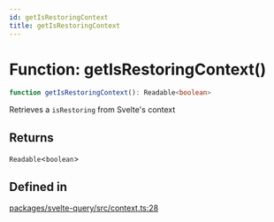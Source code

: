 ```yaml
---
id: getIsRestoringContext
title: getIsRestoringContext
---
```


# Function: getIsRestoringContext()

```ts
function getIsRestoringContext(): Readable<boolean>
```

Retrieves a `isRestoring` from Svelte's context

## Returns

`Readable`\<`boolean`\>

## Defined in

[packages/svelte-query/src/context.ts:28](https://github.com/TanStack/query/blob/dac5da5416b82b0be38a8fb34dde1fc6670f0a59/packages/svelte-query/src/context.ts#L28)
